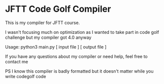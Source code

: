 # JFTT Code Golf Compiler 
This is my compiler for JFTT course.

I wasn't focusing much on optimization as I wanted to take part in code golf challenge but my compiler got 4.0 anyway

Usage:
python3 main.py [ input file ] [ output file ]

If you have any questions about my compiler or need help, feel free to contact me

PS I know this compiler is badly formatted but it doesn't matter while you write codegolf code

